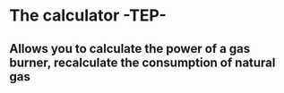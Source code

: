 # The calculator -TEP-

## Allows you to calculate the power of a gas burner, recalculate the consumption of natural gas

